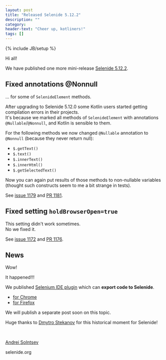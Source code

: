 ```yaml
---
layout: post
title: "Released Selenide 5.12.2"
description: ""
category:
header-text: "Cheer up, kotliners!"
tags: []
---
```

{% include JB/setup %}

Hi all!

We have published one more mini-release [Selenide 5.12.2](https://github.com/selenide/selenide/milestone/99?closed=1).
  

## Fixed annotations @Nonnull
 
 ... for some of `SelenideElement` methods.

After upgrading to Selenide 5.12.0 some Kotlin users started getting compilation errors in their projects.   
It's because we marked all methods of `SelenideElement` with annotations `@Nullable`/`@Nonnull`, and Kotlin is sensible to them.  

For the following methods we now changed `@Nullable` annotation to `@Nonnull` (because they never return null):
* `$.getText()`
* `$.text()`
* `$.innerText()`
* `$.innerHtml()`
* `$.getSelectedText()`

Now you can again put results of those methods to non-nullable variables (thought such constructs seem to me a bit strange in tests).    

See [issue 1179](https://github.com/selenide/selenide/issues/1179) and [PR 1181](https://github.com/selenide/selenide/pull/1181).

## Fixed setting `holdBrowserOpen=true` 

This setting didn't work sometimes.  
No we fixed it.  

See [issue 1172](https://github.com/selenide/selenide/issues/1172) and [PR 1176](https://github.com/selenide/selenide/pull/1176).


## News

Wow!

It happened!!!

We published [Selenium IDE plugin](https://github.com/selenide/selenide-for-selenium-ide) which can **export code to Selenide**. 
* [for Chrome](https://chrome.google.com/webstore/detail/selenide-for-selenium-ide/nlkfobhoffngaakgdbkdnmmjcchibcba)
* [for Firefox](https://addons.mozilla.org/ru/firefox/addon/selenide-for-selenium-ide/)

We will publish a separate post soon on this topic.    

Huge thanks to [Dmytro Stekanov](https://github.com/dstekanov) for this historical moment for Selenide! 

<br>

[Andrei Solntsev](http://asolntsev.github.io/)

selenide.org
